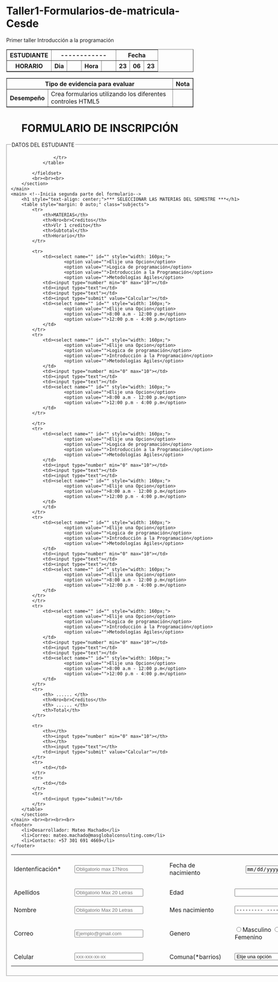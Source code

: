 # Taller1-Formularios-de-matricula-Cesde
Primer taller Introducción a la programación
<!DOCTYPE html>
<html lang="en">

<head>
    <meta charset="UTF-8">
    <meta http-equiv="X-UA-Compatible" content="IE=edge">
    <meta name="viewport" content="width=device-width, initial-scale=1.0">
    <title>Formulario de estudiantes</title>
</head>

<body>
    <table border="1" style="width: 100%;">
        <tr>
            <th>ESTUDIANTE</th>
            <th colspan="4">------------</th>
            <th colspan="3">Fecha</th>
        </tr>
        <tr>
            <th>HORARIO</th>
            <th>Dia</th>
            <td>&nbsp;&nbsp;&nbsp;&nbsp;&nbsp;</td>
            <th>Hora</th>
            <td>&nbsp;&nbsp;&nbsp;&nbsp;&nbsp;</td>
            <th>23</th>
            <th>06</th>
            <th>23</th>
        </tr>
    </table>
    <table border="1" style="width: 100%;">
        <th colspan="2">Tipo de evidencia para evaluar</th>
        <th>Nota</th>
        <tr>
            <th>Desempeño</th>
            <td>Crea formularios utilizando los diferentes controles HTML5</td>
            <td></td>
        </tr>
        </tr>
    </table>
    <main>
        <h1 style="text-align: center;">FORMULARIO DE INSCRIPCIÓN</h1>
        <section>
            <fieldset style="width: 900px; margin:0 auto;">
                <!---Primera parte del formulario-->
                <legend>DATOS DEL ESTUDIANTE</legend>
                <table>
                    <tr>
                        <td>Identenficación*</td>
                        <td>&nbsp;</td>
                        <td><input type="number" name="number" id="number" placeholder="Obligatorio max 17Nros"></td>
                        <th>&nbsp;&nbsp;&nbsp;&nbsp;&nbsp;&nbsp;&nbsp;&nbsp;&nbsp;</th>
                        <td>Fecha de nacimiento</td>
                        <th>&nbsp;</th>
                        <th><input type="date"></th>
                        <th>&nbsp;&nbsp;&nbsp;&nbsp;&nbsp;&nbsp;&nbsp;&nbsp;&nbsp;</th>
                        <td rowspan="5">
                            <fieldset>
                                <legend>Tiempo Libre</legend>
                                <input type="checkbox" name="" id="">Estudio <br>
                                <input type="checkbox" name="" id="">Deporte <br>
                                <input type="checkbox" name="" id="">Redes sociales <br>
                                <input type="checkbox" name="" id="">Musica<br>
                                <input type="checkbox" name="" id="">Video Juegos <br>
                            </fieldset>
                        </td>
                    <tr>
                        <td style="text-align: left;">Apellidos</td>
                        <td>&nbsp;</td>
                        <td><input type="text" placeholder="Obligatorio Max 20 Letras"></td>
                        <td>&nbsp;&nbsp;&nbsp;&nbsp;&nbsp;&nbsp;&nbsp;&nbsp;&nbsp;</td>
                        <td style="text-align: left;">Edad</td>
                        <td>&nbsp;</td>
                        <td><input type="number" name="" id=""></td>
                    <tr>
                        <td style="text-align: left;">Nombre</td>
                        <td>&nbsp;</td>
                        <td><input type="text" placeholder="Obligatorio Max 20 Letras"></td>
                        <td>&nbsp;&nbsp;&nbsp;&nbsp;&nbsp;&nbsp;&nbsp;&nbsp;&nbsp;</td>
                        <td style="text-align: left;">Mes nacimiento</td>
                        <td>&nbsp;</td>
                        <td><input type="month" name="" id=""></td>
                    </tr>
                    <tr>
                        <td>Correo</td>
                        <td>&nbsp;</td>
                        <td><input type="email" name="" id="" placeholder="Ejemplo@gmail.com"></td>
                        <td>&nbsp;&nbsp;&nbsp;&nbsp;&nbsp;&nbsp;&nbsp;&nbsp;&nbsp;</td>
                        <td>Genero</td>
                        <td>&nbsp;</td>
                        <td><input type="radio" name="genero" id="genero">Masculino <input type="radio" name="genero"
                                id="genero">Femenino</td>
                    </tr>
                    <td>Celular</td>
                    <td>&nbsp;</td>
                    <td><input type="number" name="" id="" placeholder="xxx-xxx-xx-xx"></td>
                    <td>&nbsp;&nbsp;&nbsp;&nbsp;&nbsp;&nbsp;&nbsp;&nbsp;&nbsp;</td>
                    <td>Comuna(*barrios)</td>
                    <td>&nbsp;</td>
                    <td><select name="Barrios" id="barrios">
                            <option value="">Elije una opción &nbsp;&nbsp;&nbsp;</option>
                        </select></td>

                    </tr>
                </table>

            </fieldset>
            <br><br><br>
        </section>
    </main>
    <main> <!--Inicia segunda parte del formulario-->
        <h1 style="text-align: center;">*** SELECCIONAR LAS MATERIAS DEL SEMESTRE ***</h1>
        <table style="margin: 0 auto;" class="subjects">
            <tr>
                <th>MATERIAS</th>
                <th>Nro<br>Creditos</th>
                <th>Vlr 1 credito</th>
                <th>Subtotal</th>
                <th>Horario</th>
            </tr>

            <tr>
                <td><select name="" id="" style="width: 160px;">
                        <option value="">Elije una Opcion</option>
                        <option value="">Logica de programación</option>
                        <option value="">Introducción a la Programación</option>
                        <option value="">Metodologías Ágiles</option>
                <td><input type="number" min="0" max="10"></td>
                <td><input type="text"></td>
                <td><input type="text"></td>
                <td><input type="submit" value="Calcular"></td>
                <td><select name="" id="" style="width: 160px;">
                        <option value="">Elije una Opcion</option>
                        <option value="">8:00 a.m - 12:00 p.m</option>
                        <option value="">12:00 p.m - 4:00 p.m</option>
                </td>
            </tr>
            <tr>
                <td><select name="" id="" style="width: 160px;">
                        <option value="">Elije una Opcion</option>
                        <option value="">Logica de programación</option>
                        <option value="">Introducción a la Programación</option>
                        <option value="">Metodologías Ágiles</option>
                </td>
                <td><input type="number" min="0" max="10"></td>
                <td><input type="text"></td>
                <td><input type="text"></td>
                <td><select name="" id="" style="width: 160px;">
                        <option value="">Elije una Opcion</option>
                        <option value="">8:00 a.m - 12:00 p.m</option>
                        <option value="">12:00 p.m - 4:00 p.m</option>
                </td>
            </tr>

            </tr>
            <tr>
                <td><select name="" id="" style="width: 160px;">
                        <option value="">Elije una Opcion</option>
                        <option value="">Logica de programación</option>
                        <option value="">Introducción a la Programación</option>
                        <option value="">Metodologías Ágiles</option>
                </td>
                <td><input type="number" min="0" max="10"></td>
                <td><input type="text"></td>
                <td><input type="text"></td>
                <td><select name="" id="" style="width: 160px;">
                        <option value="">Elije una Opcion</option>
                        <option value="">8:00 a.m - 12:00 p.m</option>
                        <option value="">12:00 p.m - 4:00 p.m</option>
                </td>
                </td>
            </tr>
            <tr>
                <td><select name="" id="" style="width: 160px;">
                        <option value="">Elije una Opcion</option>
                        <option value="">Logica de programación</option>
                        <option value="">Introducción a la Programación</option>
                        <option value="">Metodologías Ágiles</option>
                </td>
                <td><input type="number" min="0" max="10"></td>
                <td><input type="text"></td>
                <td><input type="text"></td>
                <td><select name="" id="" style="width: 160px;">
                        <option value="">Elije una Opcion</option>
                        <option value="">8:00 a.m - 12:00 p.m</option>
                        <option value="">12:00 p.m - 4:00 p.m</option>
                </td>
            </tr>
            </tr>
            <tr>
                <td><select name="" id="" style="width: 160px;">
                        <option value="">Elije una Opcion</option>
                        <option value="">Logica de programación</option>
                        <option value="">Introducción a la Programación</option>
                        <option value="">Metodologías Ágiles</option>
                </td>
                <td><input type="number" min="0" max="10"></td>
                <td><input type="text"></td>
                <td><input type="text"></td>
                <td><select name="" id="" style="width: 160px;">
                        <option value="">Elije una Opcion</option>
                        <option value="">8:00 a.m - 12:00 p.m</option>
                        <option value="">12:00 p.m - 4:00 p.m</option>
                </td>
            </tr>
            <tr>
                <th> ...... </th>
                <th>Nro<br>Creditos</th>
                <th> ...... </th>
                <th>Total</th>
            </tr>

            <tr>
                <th></th>
                <th><input type="number" min="0" max="10"></th>
                <th></th>
                <th><input type="text"></th>
                <td><input type="submit" value="Calcular"></td>
            </tr>
            <tr>
                <td></td>
            </tr>
            <tr>
                <td></td>
            </tr>
            <tr>
                <td><input type="submit"></td>
            </tr>
        </table>
        </section>
    </main> <br><br><br><br>
    <footer>
        <li>Desarrollador: Mateo Machado</li>
        <li>Correo: mateo.machado@masglobalconsulting.com</li>
        <li>Contacto: +57 301 691 4669</li>
    </footer>

</body>

</html>
